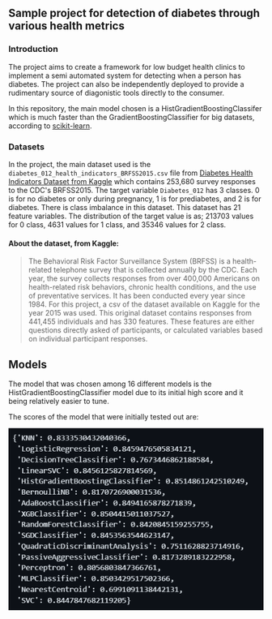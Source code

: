 ## Sample project for detection of diabetes through various health metrics

### Introduction
The project aims to create a framework for low budget health clinics to implement a semi automated system for detecting when a person has diabetes. The project can also be independently deployed to provide a rudimentary 
source of diagonistic tools directly to the consumer.

In this repository, the main model chosen is a HistGradientBoostingClassifer which is much faster than the GradientBoostingClassifier for big datasets, according to [scikit-learn](https://scikit-learn.org/stable/modules/generated/sklearn.ensemble.HistGradientBoostingClassifier.html).

### Datasets
In the project, the main dataset used is the `diabetes_012_health_indicators_BRFSS2015.csv` file from [Diabetes Health Indicators Dataset from Kaggle](https://www.kaggle.com/datasets/alexteboul/diabetes-health-indicators-dataset?rvi=1) 
which contains 253,680 survey responses to the CDC's BRFSS2015. The target variable `Diabetes_012` has 3 classes. 0 is for no diabetes or only during pregnancy, 1 is for prediabetes, and 2 is for diabetes. There is class imbalance in this dataset. This dataset has 21 feature variables. The distribution of the target value is as; 213703 values for 0 class, 4631 values for 1 class, and 35346 values for 2 class.

#### About the dataset, from Kaggle:

> The Behavioral Risk Factor Surveillance System (BRFSS) is a health-related telephone survey that is collected annually by the CDC. Each year, the survey collects responses from over 400,000 Americans on health-related risk behaviors, chronic health conditions, and the use of preventative services. It has been conducted every year since 1984. For this project, a csv of the dataset available on Kaggle for the year 2015 was used. This original dataset contains responses from 441,455 individuals and has 330 features. These features are either questions directly asked of participants, or calculated variables based on individual participant responses.

## Models

The model that was chosen among 16 different models is the HistGradientBoostingClassifier model due to its initial high score and it being relatively easier to tune. 

The scores of the model that were initially tested out are:

![](assets/model_scores.png)
